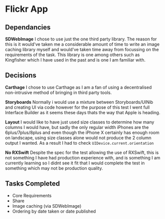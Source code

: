 # Flickr App

##  Dependancies
**SDWebImage** I chose to use just the one third party library. The reason for this is it would've taken me a considerable amount of time to write an image caching library myself and would've taken time away from focussing on the requirements of the task. This library is one among others such as Kingfisher which I have used in the past and is one I am familiar with.

## Decisions
**Carthage** I chose to use Carthage as I am a fan of using a decentralised non-intrusive method of bringing in third party tools.

**Storyboards** Normally i would use a mixture between Storyboards/UINib and creating UI via code however for the purpose of this test I went full Interface Builder as it seems these days thats the way that Apple is heading.

**Layout** I would like to have just used size classes to determine how many columns I would have, but sadly the only regular width iPhones are the 6plus/7plus/8plus and even though the iPhone X certainly has enough room on landscape, using size classes alone would not produce the 2 column output I wanted. As a result I had to check `UIDevice.current.orientation`

**No RXSwift** Despite the spec for the test allowing the use of RXSwift, this is not something I have had production experience with, and is something I am currently learning so I didnt see it fit that I would complete the test in something which may not be production quality.

## Tasks Completed
- Core Requirements
- Share
- Image caching (via SDWebImage)
- Ordering by date taken or date published

